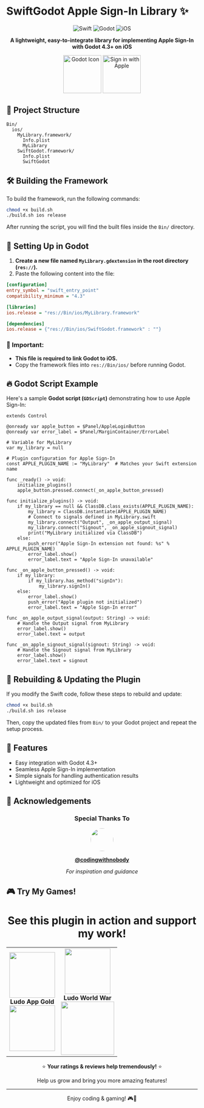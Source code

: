 # SwiftGodot Apple Sign-In Library ✨

<div align="center">
  
  ![Swift](https://img.shields.io/badge/Swift-FA7343?style=for-the-badge&logo=swift&logoColor=white)
  ![Godot](https://img.shields.io/badge/Godot-478CBF?style=for-the-badge&logo=GodotEngine&logoColor=white)
  ![iOS](https://img.shields.io/badge/iOS-000000?style=for-the-badge&logo=ios&logoColor=white)
  
  **A lightweight, easy-to-integrate library for implementing Apple Sign-In with Godot 4.3+ on iOS**
</div>

<p align="center">
  <img src="https://raw.githubusercontent.com/godotengine/godot-website/master/assets/press/icon_curve.svg" width="100" alt="Godot Icon"/>
  <img src="https://developer.apple.com/assets/elements/icons/sign-in-with-apple/sign-in-with-apple-black-100x100.png" width="100" alt="Sign in with Apple"/>
</p>

## 📂 Project Structure

```
Bin/
  ios/
    MyLibrary.framework/
      Info.plist
      MyLibrary
    SwiftGodot.framework/
      Info.plist
      SwiftGodot
```

## 🛠️ Building the Framework

To build the framework, run the following commands:

```sh
chmod +x build.sh
./build.sh ios release
```

After running the script, you will find the built files inside the `Bin/` directory.

## 🔗 Setting Up in Godot

1. **Create a new file named `MyLibrary.gdextension` in the root directory (`res://`).**
2. Paste the following content into the file:

```ini
[configuration]
entry_symbol = "swift_entry_point"
compatibility_minimum = "4.3"

[libraries]
ios.release = "res://Bin/ios/MyLibrary.framework"

[dependencies]
ios.release = {"res://Bin/ios/SwiftGodot.framework" : ""}
```

### 📌 Important:
- **This file is required to link Godot to iOS.**
- Copy the framework files into `res://Bin/ios/` before running Godot.

## 🔥 Godot Script Example

Here's a sample **Godot script (`GDScript`)** demonstrating how to use Apple Sign-In:

```gdscript
extends Control

@onready var apple_button = $Panel/AppleLoginButton
@onready var error_label = $Panel/MarginContainer/ErrorLabel

# Variable for MyLibrary
var my_library = null

# Plugin configuration for Apple Sign-In
const APPLE_PLUGIN_NAME := "MyLibrary"  # Matches your Swift extension name

func _ready() -> void:
    initialize_plugins()
    apple_button.pressed.connect(_on_apple_button_pressed)

func initialize_plugins() -> void:
    if my_library == null && ClassDB.class_exists(APPLE_PLUGIN_NAME):
        my_library = ClassDB.instantiate(APPLE_PLUGIN_NAME)
        # Connect to signals defined in MyLibrary.swift
        my_library.connect("Output", _on_apple_output_signal)
        my_library.connect("Signout", _on_apple_signout_signal)
        print("MyLibrary initialized via ClassDB")
    else:
        push_error("Apple Sign-In extension not found: %s" % APPLE_PLUGIN_NAME)
        error_label.show()
        error_label.text = "Apple Sign-In unavailable"

func _on_apple_button_pressed() -> void:
    if my_library:
        if my_library.has_method("signIn"):
            my_library.signIn()
    else:
        error_label.show()
        push_error("Apple plugin not initialized")
        error_label.text = "Apple Sign-In error"

func _on_apple_output_signal(output: String) -> void:
    # Handle the Output signal from MyLibrary
    error_label.show()
    error_label.text = output

func _on_apple_signout_signal(signout: String) -> void:
    # Handle the Signout signal from MyLibrary
    error_label.show()
    error_label.text = signout
```

## 🔄 Rebuilding & Updating the Plugin

If you modify the Swift code, follow these steps to rebuild and update:

```sh
chmod +x build.sh
./build.sh ios release
```

Then, copy the updated files from `Bin/` to your Godot project and repeat the setup process.

## 🌟 Features

- Easy integration with Godot 4.3+
- Seamless Apple Sign-In implementation
- Simple signals for handling authentication results
- Lightweight and optimized for iOS

## 🙌 Acknowledgements

<div align="center">
  
  ### Special Thanks To
  
  [<img src="https://yt3.ggpht.com/ytc/placeholder" width="60" style="border-radius:50%">](https://www.youtube.com/@codingwithnobody)
  
  **[@codingwithnobody](https://www.youtube.com/@codingwithnobody)**
  
  *For inspiration and guidance*
</div>

## 🎮 Try My Games!

<div align="center">
  <h1>See this plugin in action and support my work!</h1>
  
  <table>
    <tr>
      <td align="center">
        <img src="https://play-lh.googleusercontent.com/l-usbpBq0OuurA1e9FJSlnnVVa1HQpcUCMv_RlM63zk7jGUvXRC10Z9hDuqA83DTU6A=w240-h480-rw)" width="120" height="120"><br>
        <b>Ludo App Gold</b><br>
        <a href="https://apps.apple.com/np/app/ludo-app-gold/id6504749605">
          <img src="https://developer.apple.com/app-store/marketing/guidelines/images/badge-download-on-the-app-store.svg" width="120">
        </a>
      </td>
      <td align="center">
        <img src="https://play-lh.googleusercontent.com/placeholder_android](https://play-lh.googleusercontent.com/l-usbpBq0OuurA1e9FJSlnnVVa1HQpcUCMv_RlM63zk7jGUvXRC10Z9hDuqA83DTU6A=w240-h480-rw" width="120" height="120)" width="120" height="120"><br>
        <b>Ludo World War</b><br>
        <a href="https://play.google.com/store/apps/details?id=com.ludosimplegame.ludo_simple">
          <img src="https://play.google.com/intl/en_us/badges/static/images/badges/en_badge_web_generic.png" width="140">
        </a>
      </td>
    </tr>
  </table>
  
  ⭐ **Your ratings & reviews help tremendously!** ⭐
  
  Help us grow and bring you more amazing features!
</div>

---

<p align="center">
  Enjoy coding & gaming! 🎮🚀
</p>
